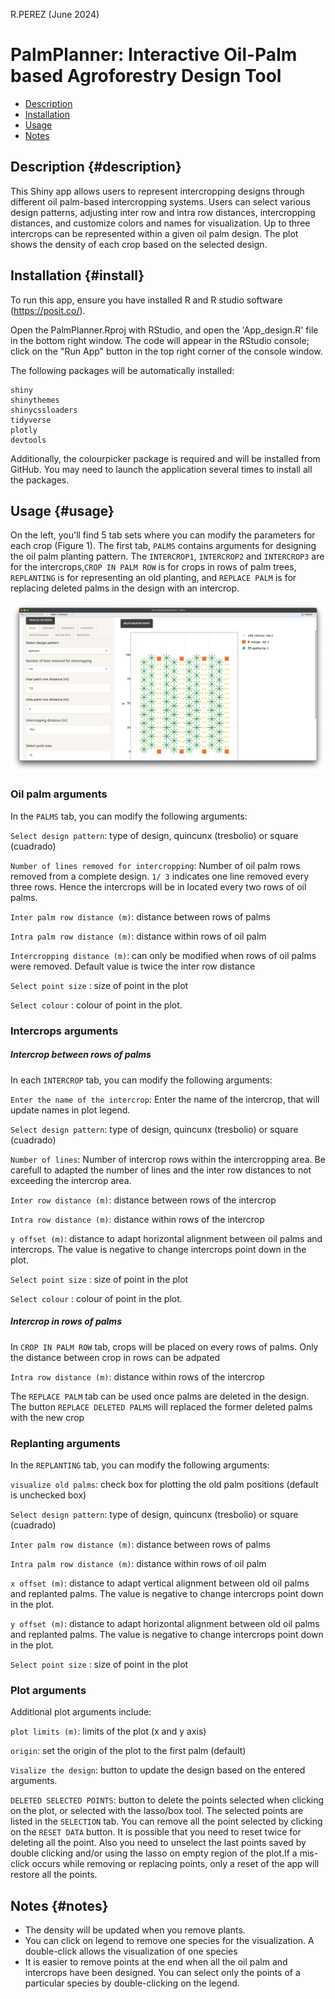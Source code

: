 R.PEREZ (June 2024)

# PalmPlanner: Interactive Oil-Palm based Agroforestry Design Tool

 
-   [Description](#description)
-   [Installation](#install)
-   [Usage](#usage)
-   [Notes](#notes)


## Description {#description}

This Shiny app allows users to represent intercropping designs through different oil palm-based intercropping systems. Users can select various design patterns, adjusting inter row and intra row distances, intercropping distances, and customize colors and names for visualization. Up to three intercrops can be represented within a given oil palm design. The plot shows the density of each crop based on the selected design.

## Installation {#install}
To run this app, ensure you have installed R and R studio software (https://posit.co/).

Open the PalmPlanner.Rproj with  RStudio, and open the 'App_design.R' file in the bottom right window. The code will appear in the RStudio console; click on the "Run App" button in the top right corner of the console window.

The following packages will be automatically installed:

    shiny
    shinythemes
    shinycssloaders
    tidyverse
    plotly
    devtools

Additionally, the colourpicker package is required and will be installed from GitHub. You may need to launch the application several times to install all the packages.

## Usage {#usage}

On the left, you'll find 5 tab sets where you can modify the parameters for each crop (Figure 1). The first tab, ``PALMS`` contains arguments for designing the oil palm planting pattern. The ``INTERCROP1``, ``INTERCROP2`` and ``INTERCROP3`` are for the intercrops,``CROP IN PALM ROW`` is for crops in rows of palm trees, ``REPLANTING`` is for representing an old planting, and ``REPLACE PALM`` is for replacing deleted palms in the design with an intercrop.

![Figure 1: PalmPlanner interface with the selection of input arguments in the left tabs, and the output design in the right panel. \label{fig:figure1}](JOSS/images/screenApp.png)

### Oil palm arguments

In the ``PALMS`` tab, you can modify the following arguments:


``Select design pattern``: type of design, quincunx (tresbolio) or square (cuadrado) 

``Number of lines removed for intercropping``: Number of oil palm rows removed from a complete design. ``1/ 3`` indicates one line removed every three rows. Hence the intercrops will be in located every two rows of oil palms.

``Inter palm row distance (m)``: distance between rows of palms

``Intra palm row distance (m)``: distance within rows of oil palm

``Intercropping distance (m)``: can only be modified when rows of oil palms were removed. Default value is twice the inter row distance

``Select point size`` : size of point in the plot

``Select colour`` : colour of  point in the plot.

### Intercrops arguments

##### Intercrop between rows of palms 
In each ``INTERCROP`` tab, you can modify the following arguments:

``Enter the name of the intercrop``: Enter the name of the intercrop, that will update names in plot legend.

``Select design pattern``: type of design, quincunx (tresbolio) or square (cuadrado) 

``Number of lines``: Number of intercrop rows within the intercropping area. Be carefull to adapted the number of lines and the inter row distances to not exceeding the intercrop area.

``Inter row distance (m)``: distance between rows of the intercrop

``Intra row distance (m)``: distance within rows of the intercrop

``y offset (m)``: distance to adapt horizontal alignment between oil palms and intercrops. The value is negative to change intercrops point down in the plot.

``Select point size`` : size of point in the plot

``Select colour`` : colour of  point in the plot.


##### Intercrop in rows of palms
In ``CROP IN PALM ROW`` tab, crops will be placed on every rows of palms. Only the distance between crop in rows can be adpated

``Intra row distance (m)``: distance within rows of the intercrop

The ``REPLACE PALM`` tab can be used once palms are deleted in the design. The button ``REPLACE DELETED PALMS`` will replaced the former deleted palms with the new crop 



### Replanting  arguments

In the ``REPLANTING`` tab, you can modify the following arguments:

``visualize old palms``: check box for plotting the old palm positions (default is unchecked box)

``Select design pattern``: type of design, quincunx (tresbolio) or square (cuadrado) 

``Inter palm row distance (m)``: distance between rows of palms

``Intra palm row distance (m)``: distance within rows of oil palm

``x offset (m)``: distance to adapt vertical alignment between old oil palms and replanted palms. The value is negative to change intercrops point down in the plot.

``y offset (m)``: distance to adapt horizontal alignment between old oil palms and replanted palms. The value is negative to change intercrops point down in the plot.

``Select point size`` : size of point in the plot


### Plot arguments

Additional plot arguments include:

``plot limits (m)``: limits of the plot (x and y axis)

``origin``: set the origin of the plot to the first palm (default)

``Visalize the design``: button to update the design based on the entered arguments.

``DELETED SELECTED POINTS``: button to delete the points selected when clicking on the plot, or selected with the lasso/box tool. The selected points are listed in the ``SELECTION`` tab. You can remove all the point selected by clicking on the ``RESET DATA`` button. It is possible that you need to reset twice for deleting all the point. Also you need to unselect the last points saved by double clicking and/or using the lasso on empty region of the plot.If a mis-click occurs while removing or replacing points, only a reset of the app will restore all the points.


## Notes {#notes}
- The density will be updated when you remove plants.
- You can click on legend to remove one species for the visualization. A double-click allows the visualization of one species
- It is easier to remove points at the end when all the oil palm and intercrops have been designed. You can select only the points of a particular species by double-clicking on the legend.
